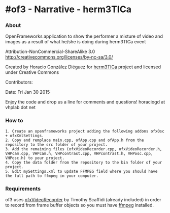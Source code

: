 #of3 - Narrative - herm3TICa
===========================

### About
OpenFrameworks application to show the performer a mixture of video and images as a result of what he/she is doing during herm3TICa event

Attribution-NonCommercial-ShareAlike 3.0
http://creativecommons.org/licenses/by-nc-sa/3.0/

Created by Horacio González Diéguez for [herm3TICa](http://herm3tica.tv/) project and licensed under Creative Commons

Contributors:


Date: Fri Jan 30 2015


Enjoy the code and drop us a line for comments and questions!
horaciogd at vhplab dot net


### How to

	1. Create an openframeworks project adding the following addons ofxOsc + ofxXmlSettings.
	2. Copy and remplace main.cpp, ofApp.cpp and ofApp.h from the repository to the src folder of your project.
	3. Add the remaining files (ofxVideoRecorder.cpp, ofxVideoRecorder.h, VHPcam.cpp, VHPcam.h, VHPcontrast.cpp, VHPcontrast.h, VHPosc.cpp, VHPosc.h) to your project.
	4. Copy the data folder from the repository to the bin folder of your project.
	5. Edit mySettings.xml to update FFMPEG field where you should have the full path to ffmpeg in your computer.
	
	
### Requirements

of3 uses [ofxVideoRecorder](https://github.com/timscaffidi/ofxVideoRecorder) by Timothy Scaffidi (already included) in order to record from frame buffer objects so you must have [ffmpeg](http://ffmpeg.org/) installed.